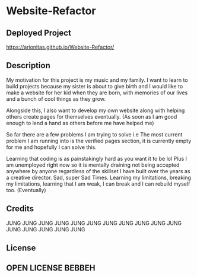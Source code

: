 # Website-Refactor

## Deployed Project

https://arionitas.github.io/Website-Refactor/

## Description


My motivation for this project is my music and my family. I want to learn to build projects because my sister is about to give birth and I would like to make a website for her kid when they are born, with memories of our lives and a bunch of cool things as they grow.

Alongside this, I also want to develop my own website along with helping others create pages for themselves eventually. (As soon as I am good enough to lend a hand as others before me have helped me)

So far there are a few problems I am trying to solve i.e The most current problem I am running into is the verified pages section, it is currently empty for me and hopefully I can solve this.

Learning that coding is as painstakingly hard as you want it to be lol Plus I am unemployed right now so it is mentally draining not being accepted anywhere by anyone regardless of the skillset I have built over the years as a creative director. Sad, super Sad Times. Learning my limitations, breaking my limitations, learning that I am weak, I can break and I can rebuild myself too. (Eventually)


## Credits

JUNG JUNG JUNG JUNG JUNG JUNG JUNG JUNG JUNG JUNG JUNG JUNG JUNG JUNG JUNG JUNG 

## License

OPEN LICENSE BEBBEH
---

